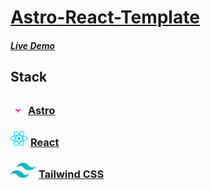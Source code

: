 # [Astro-React-Template](https://github.com/gdurbin/astro-react)

##### [Live Demo](https://astro-react-tmp.pages.dev)

## Stack

### ![Astro Logo](/src/assets/logos/astro-logo.svg "Astro Logo") [Astro](https://astro.build "Astro Website")

### ![React Logo](/src/assets/logos/react-logo.svg "React Logo") [React](https://react.dev/ "React Website")

### ![Tailwind Logo](/src/assets/logos/tailwind-logo.svg "Tailwind Logo") [Tailwind CSS](https://tailwindcss.com/ "Tailwind Website")
